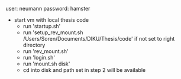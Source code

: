 user:		neumann
password:	hamster

* start vm with local thesis code
	- run 'startup.sh'
	- run 'setup_rev_mount.sh /Users/Soren/Documents/DIKU/Thesis/code' if not set to right directory
	- run 'rev_mount.sh'
	- run 'login.sh'
	- run 'mount.sh disk'
	- cd into disk and path set in step 2 will be available
